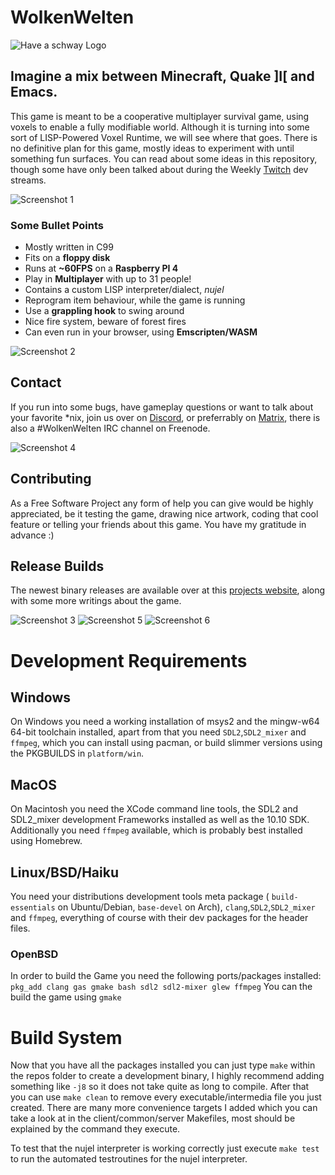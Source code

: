 # WolkenWelten

![Have a schway Logo](https://wolkenwelten.net/img/logo.png)

## Imagine a mix between Minecraft, Quake ]I[ and Emacs.
This game is meant to be a cooperative multiplayer survival game, using voxels
to enable a fully modifiable world. Although it is turning into some sort of
LISP-Powered Voxel Runtime, we will see where that goes.
There is no definitive plan for this game, mostly ideas to experiment with until
something fun surfaces. You can read about some ideas in this repository, though
some have only been talked about during the Weekly [Twitch](https://twitch.tv/melchizedek6809)
dev streams.

![Screenshot 1](https://wolkenwelten.net/img/1.jpg)

### Some Bullet Points
* Mostly written in C99
* Fits on a **floppy disk**
* Runs at **~60FPS** on a **Raspberry PI 4**
* Play in **Multiplayer** with up to 31 people!
* Contains a custom LISP interpreter/dialect, _nujel_
* Reprogram item behaviour, while the game is running
* Use a **grappling hook** to swing around
* Nice fire system, beware of forest fires
* Can even run in your browser, using **Emscripten/WASM**

![Screenshot 2](https://wolkenwelten.net/img/2.jpg)

## Contact
If you run into some bugs, have gameplay questions or want to talk about your
favorite *nix, join us over on [Discord](https://discord.gg/7rhnYH2), or preferrably on
[Matrix](https://matrix.to/#/!RKZztYPGhtlgALDvMS:matrix.org?via=matrix.org), there
is also a #WolkenWelten IRC channel on Freenode.

![Screenshot 4](https://wolkenwelten.net/img/4.jpg)

## Contributing
As a Free Software Project any form of help you can give would be highly
appreciated, be it testing the game, drawing nice artwork, coding that cool
feature or telling your friends about this game. You have my gratitude in advance :)

## Release Builds
The newest binary releases are available over at this [projects website](https://wolkenwelten.net),
along with some more writings about the game.

![Screenshot 3](https://wolkenwelten.net/img/3.jpg)
![Screenshot 5](https://wolkenwelten.net/img/5.jpg)
![Screenshot 6](https://wolkenwelten.net/img/6.jpg)

# Development Requirements

## Windows
On Windows you need a working installation of msys2 and the mingw-w64 64-bit
toolchain installed, apart from that you need `SDL2`,`SDL2_mixer` and `ffmpeg`,
which you can install using pacman, or build slimmer versions using the
PKGBUILDS in `platform/win`.

## MacOS
On Macintosh you need the XCode command line tools, the SDL2 and SDL2_mixer
development Frameworks installed as well as the 10.10 SDK. Additionally you need
`ffmpeg` available, which is probably best installed using Homebrew.

## Linux/BSD/Haiku
You need your distributions development tools meta package ( `build-essentials`
on Ubuntu/Debian, `base-devel` on Arch), `clang`,`SDL2`,`SDL2_mixer` and
`ffmpeg`, everything of course with their dev packages for the header files.

### OpenBSD
In order to build the Game you need the following ports/packages installed:
`pkg_add clang gas gmake bash sdl2 sdl2-mixer glew ffmpeg`
You can the build the game using `gmake`

# Build System
Now that you have all the packages installed you can just type `make` within
the repos folder to create a development binary, I highly recommend adding
something like `-j8` so it does not take quite as long to compile. After that
you can use `make clean` to remove every executable/intermedia file you just
created. There are many more convenience targets I added which you can take a
look at in the client/common/server Makefiles, most should be explained by the
command they execute.

To test that the nujel interpreter is working correctly just execute `make test`
to run the automated testroutines for the nujel interpreter.
